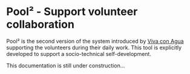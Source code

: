# Pool² - Support volunteer collaboration
Pool² is the second version of the system introduced by [Viva con Agua](https://www.vivaconagua.org/home) supporting the 
volunteers during their daily work. This tool is explicitly developed to support a socio-technical self-development.

This documentation is still under construction...